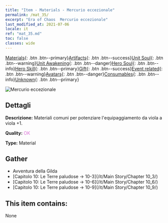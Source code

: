 ```yaml
---
title: "Item - Materials - Mercurio eccezionale"
permalink: /mat_35/
excerpt: "Era of Chaos  Mercurio eccezionale"
last_modified_at: 2021-07-06
locale: it
ref: "mat_35.md"
toc: false
classes: wide
---
```

 [Materials](/ItemsIT/){: .btn .btn--primary}[Artifacts](/ItemsIT/Artifacts/){: .btn .btn--success}[Unit Soul](/ItemsIT/UnitSoul/){: .btn .btn--warning}[Unit Awakening](/ItemsIT/UnitAwakening/){: .btn .btn--danger}[Hero Soul](/ItemsIT/HeroSoul/){: .btn .btn--info}[Hero Skill](/ItemsIT/HeroSkill/){: .btn .btn--primary}[Gift](/ItemsIT/Gift/){: .btn .btn--success}[Event related](/ItemsIT/Events/){: .btn .btn--warning}[Avatars](/ItemsIT/Avatars/){: .btn .btn--danger}[Consumables](/ItemsIT/Consumables/){: .btn .btn--info}[Unknown](/ItemsIT/Unknown/){: .btn .btn--primary}

 ![Mercurio eccezionale](/images/t/i_cailiao_shuiyin2.png)

## Dettagli
 **Descrizione:** Materiali comuni per potenziare l'equipaggiamento da viola a viola +1.

 **Quality:** <span style="color: #DA70D6">OK</span>

 **Type:** Material

## Gather

*    Avventura della Gilda 
*    [Capitolo 10: Le Terre paludose -> 10-3](/it/Main Story/Chapter 10_3/) 
*    [Capitolo 10: Le Terre paludose -> 10-6](/it/Main Story/Chapter 10_6/) 
*    [Capitolo 10: Le Terre paludose -> 10-9](/it/Main Story/Chapter 10_9/) 

## This item contains:

  None

